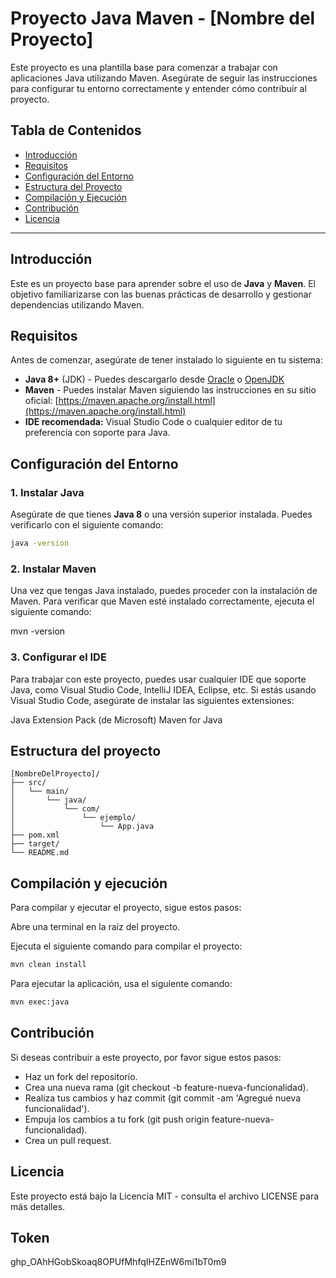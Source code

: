# Proyecto Java Maven - [Nombre del Proyecto]

Este proyecto es una plantilla base para comenzar a trabajar con aplicaciones Java utilizando Maven. Asegúrate de seguir las instrucciones para configurar tu entorno correctamente y entender cómo contribuir al proyecto.

## Tabla de Contenidos

- [Introducción](#introducción)
- [Requisitos](#requisitos)
- [Configuración del Entorno](#configuración-del-entorno)
- [Estructura del Proyecto](#estructura-del-proyecto)
- [Compilación y Ejecución](#compilación-y-ejecución)
- [Contribución](#contribución)
- [Licencia](#licencia)

---

## Introducción

Este es un proyecto base para aprender sobre el uso de **Java** y **Maven**. El objetivo familiarizarse con las buenas prácticas de desarrollo y gestionar dependencias utilizando Maven.

## Requisitos

Antes de comenzar, asegúrate de tener instalado lo siguiente en tu sistema:

- **Java 8+** (JDK) - Puedes descargarlo desde [Oracle](https://www.oracle.com/java/technologies/javase-jdk11-downloads.html) o [OpenJDK](https://openjdk.java.net/)
- **Maven** - Puedes instalar Maven siguiendo las instrucciones en su sitio oficial: [https://maven.apache.org/install.html](https://maven.apache.org/install.html)
- **IDE recomendada:** Visual Studio Code o cualquier editor de tu preferencia con soporte para Java.

## Configuración del Entorno

### 1. Instalar Java
Asegúrate de que tienes **Java 8** o una versión superior instalada. Puedes verificarlo con el siguiente comando:

```bash
java -version
```

### 2. Instalar Maven
Una vez que tengas Java instalado, puedes proceder con la instalación de Maven. Para verificar que Maven esté instalado correctamente, ejecuta el siguiente comando:

mvn -version

### 3. Configurar el IDE
Para trabajar con este proyecto, puedes usar cualquier IDE que soporte Java, como Visual Studio Code, IntelliJ IDEA, Eclipse, etc. Si estás usando Visual Studio Code, asegúrate de instalar las siguientes extensiones:

Java Extension Pack (de Microsoft)
Maven for Java

## Estructura del proyecto

```plaintext
[NombreDelProyecto]/
├── src/
│   └── main/
│       └── java/
│           └── com/
│               └── ejemplo/
│                   └── App.java
├── pom.xml
├── target/
└── README.md
```

## Compilación y ejecución

Para compilar y ejecutar el proyecto, sigue estos pasos:

Abre una terminal en la raíz del proyecto.

Ejecuta el siguiente comando para compilar el proyecto:
```bash
mvn clean install
```
Para ejecutar la aplicación, usa el siguiente comando:
```bash
mvn exec:java
```

## Contribución

Si deseas contribuir a este proyecto, por favor sigue estos pasos:
- Haz un fork del repositorio.
- Crea una nueva rama (git checkout -b feature-nueva-funcionalidad).
- Realiza tus cambios y haz commit (git commit -am 'Agregué nueva funcionalidad').
- Empuja los cambios a tu fork (git push origin feature-nueva-funcionalidad).
- Crea un pull request.

## Licencia

Este proyecto está bajo la Licencia MIT - consulta el archivo LICENSE para más detalles.

## Token
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